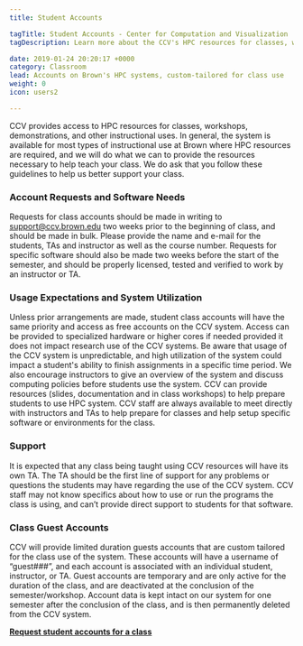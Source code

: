 ```yaml
---
title: Student Accounts

tagTitle: Student Accounts - Center for Computation and Visualization
tagDescription: Learn more about the CCV's HPC resources for classes, workshops, demonstrations, and other instructional uses.

date: 2019-01-24 20:20:17 +0000
category: Classroom
lead: Accounts on Brown's HPC systems, custom-tailored for class use
weight: 0
icon: users2

---
```

CCV provides access to HPC resources for classes, workshops, demonstrations, and other instructional uses.  In general, the system is available for most types of instructional use at Brown where HPC resources are required, and we will do what we can to provide the resources necessary to help teach your class.  We do ask that you follow these guidelines to help us better support your class.

### Account Requests and Software Needs

Requests for class accounts should be made in writing to support@ccv.brown.edu two weeks prior to the beginning of class, and should be made in bulk.  Please provide the name and e-mail for the students, TAs and instructor as well as the course number.  Requests for specific software should also be made two weeks before the start of the semester, and should be properly licensed, tested and verified to work by an instructor or TA.

### Usage Expectations and System Utilization

Unless prior arrangements are made, student class accounts will have the same priority and access as free accounts on the CCV system.   Access can be provided to specialized hardware or higher cores if needed provided it does not impact research use of the CCV systems.  Be aware that usage of the CCV system is unpredictable, and high utilization of the system could impact a student's ability to finish assignments in a specific time period.  We also encourage instructors to give an overview of the system and discuss computing policies before students use the system.  CCV can provide resources (slides, documentation and in class workshops) to help prepare students to use HPC system.  CCV staff are always available to meet directly with instructors and TAs to help prepare for classes and help setup specific software or environments for the class.

### Support

It is expected that any class being taught using CCV resources will have its own TA.  The TA should be the first line of support for any problems or questions the students may have regarding the use of the CCV system.  CCV staff may not know specifics about how to use or run the programs the class is using, and can’t provide direct support to students for that software.

### Class Guest Accounts

CCV will provide limited duration guests accounts that are custom tailored for the class use of the system.  These accounts will have a username of “guest###”, and each account is associated with an individual student, instructor, or TA. Guest accounts are temporary and are only active for the duration of the class, and are deactivated at the conclusion of the semester/workshop.  Account data is kept intact on our system for one semester after the conclusion of the class, and is then permanently deleted from the CCV system. 

<b>[Request student accounts for a class](mailto:support@ccv.brown.edu)</b>